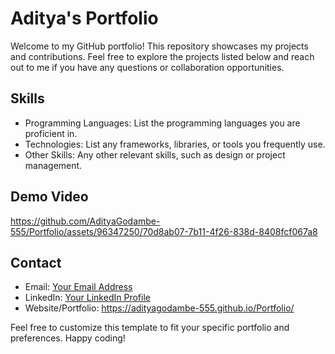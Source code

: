 # Aditya's Portfolio

Welcome to my GitHub portfolio! This repository showcases my projects and contributions. Feel free to explore the projects listed below and reach out to me if you have any questions or collaboration opportunities.

## Skills

- Programming Languages: List the programming languages you are proficient in.
- Technologies: List any frameworks, libraries, or tools you frequently use.
- Other Skills: Any other relevant skills, such as design or project management.

## Demo Video
https://github.com/AdityaGodambe-555/Portfolio/assets/96347250/70d8ab07-7b11-4f26-838d-8408fcf067a8

## Contact

- Email: [Your Email Address](godambeaditya@gmail.com)
- LinkedIn: [Your LinkedIn Profile](https://www.linkedin.com/in/aditya-godambe-02b531228/)
- Website/Portfolio: https://adityagodambe-555.github.io/Portfolio/






Feel free to customize this template to fit your specific portfolio and preferences. Happy coding!
